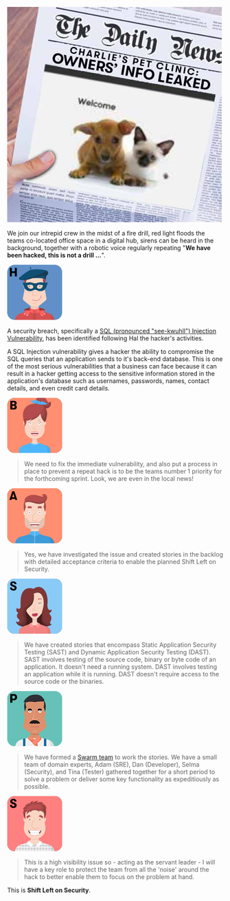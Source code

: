![Newspaper](../../assets/online-devops-dojo/shift-security-left/newspaper.jpg)

We join our intrepid crew in the midst of a fire drill, red light floods the teams co-located office space in a digital hub, sirens can be heard in the background, together with a robotic voice regularly repeating "**We have been hacked, this is not a drill ...**".

![Hal](../../assets/online-devops-dojo/shift-security-left/hal.png)

A security breach, specifically a [SQL (pronounced "see-kwuhll") Injection Vulnerability](https://en.wikipedia.org/wiki/SQL_injection), has been identified following Hal the hacker's activities.

A SQL Injection vulnerability gives a hacker the ability to compromise the SQL queries that an application sends to it's back-end database. This is one of the most serious vulnerabilities that a business can face because it can result in a hacker getting access to the sensitive information stored in the application's database such as usernames, passwords, names, contact details, and even credit card details.

![Brenda](../../assets/online-devops-dojo/shift-security-left/brenda.png)

> We need to fix the immediate vulnerability, and also put a process in place to prevent a repeat hack is to be the teams number 1 priority for the forthcoming sprint. Look, we are even in the local news!

![Adam](../../assets/online-devops-dojo/shift-security-left/adam.png)

> Yes, we have investigated the issue and created stories in the backlog with detailed acceptance criteria to enable the planned Shift Left on Security.

![Selma](../../assets/online-devops-dojo/shift-security-left/selma.png)

> We have created stories that encompass Static Application Security Testing (SAST) and Dynamic Application Security Testing (DAST). SAST involves testing of the source code, binary or byte code of an application. It doesn't need a running system. DAST involves testing an application while it is running. DAST doesn't require access to the source code or the binaries.

![Paulo](../../assets/online-devops-dojo/shift-security-left/paulo.png)

> We have formed a [Swarm team](https://www.infoq.com/news/2013/02/swarming-agile-teams-deliver) to work the stories. We have a small team of domain experts, Adam (SRE), Dan (Developer), Selma (Security), and Tina (Tester) gathered together for a short period to solve a problem or deliver some key functionality as expeditiously as possible.

![Santhosh](../../assets/online-devops-dojo/shift-security-left/santhosh.png)

> This is a high visibility issue so - acting as the servant leader - I will have a key role to protect the team from all the 'noise' around the hack to better enable them to focus on the problem at hand.

This is **Shift Left on Security**.
